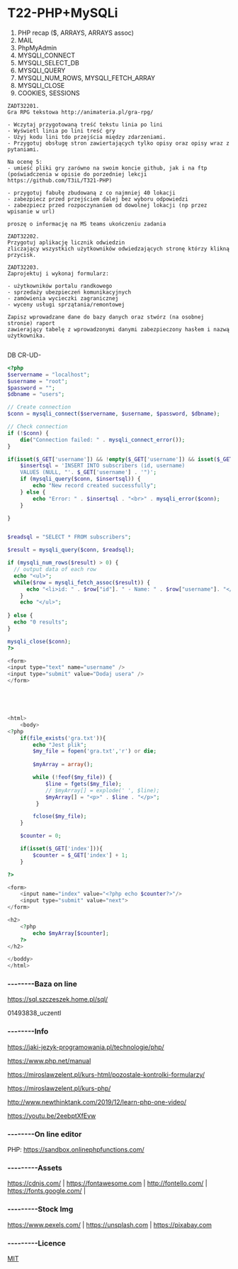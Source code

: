 # T22-PHP+MySQLi

1. PHP recap ($, ARRAYS, ARRAYS assoc)
2. MAIL
3. PhpMyAdmin
4. MYSQLI_CONNECT
5. MYSQLI_SELECT_DB
6. MYSQLI_QUERY
7. MYSQLI_NUM_ROWS, MYSQLI_FETCH_ARRAY
8. MYSQLI_CLOSE
9. COOKIES, SESSIONS

```
ZADT32201.
Gra RPG tekstowa http://animateria.pl/gra-rpg/

- Wczytaj przygotowaną treść tekstu linia po lini
- Wyświetl linia po lini treść gry
- Użyj kodu lini tdo przejścia między zdarzeniami.
- Przygotuj obsługę stron zawiertających tylko opisy oraz opisy wraz z pytaniami.

Na ocenę 5:
- umieść pliki gry zarówno na swoim koncie github, jak i na ftp 
(poświadczenia w opisie do porzedniej lekcji https://github.com/T3iL/T321-PHP)

- przygotuj fabułę zbudowaną z co najmniej 40 lokacji
- zabezpiecz przed przejściem dalej bez wyboru odpowiedzi
- zabezpiecz przed rozpoczynaniem od dowolnej lokacji (np przez wpisanie w url)

proszę o informację na MS teams ukończeniu zadania

ZADT32202.
Przygotuj aplikację licznik odwiedzin 
zliczający wszystkich użytkowników odwiedzających stronę którzy klikną przycisk.

ZADT32203.
Zaprojektuj i wykonaj formularz:

- użytkowników portalu randkowego
- sprzedaży ubezpieczeń komunikacyjnych
- zamówienia wycieczki zagranicznej
- wyceny usługi sprzątania/remontowej

Zapisz wprowadzane dane do bazy danych oraz stwórz (na osobnej stronie) raport 
zawierający tabelę z wprowadzonymi danymi zabezpieczony hasłem i nazwą użytkownika.


```
DB CR-UD-
```php
<?php
$servername = "localhost";
$username = "root";
$password = "";
$dbname = "users";

// Create connection
$conn = mysqli_connect($servername, $username, $password, $dbname);

// Check connection
if (!$conn) {
    die("Connection failed: " . mysqli_connect_error());
}

if(isset($_GET['username']) && !empty($_GET['username']) && isset($_GET['username'])){
    $insertsql = 'INSERT INTO subscribers (id, username)
    VALUES (NULL, "'. $_GET['username'] . '")';
    if (mysqli_query($conn, $insertsql)) {
        echo "New record created successfully";
    } else {
        echo "Error: " . $insertsql . "<br>" . mysqli_error($conn);
    }

}


$readsql = "SELECT * FROM subscribers";

$result = mysqli_query($conn, $readsql);

if (mysqli_num_rows($result) > 0) {
  // output data of each row
  echo "<ul>";
  while($row = mysqli_fetch_assoc($result)) {
      echo "<li>id: " . $row["id"]. " - Name: " . $row["username"]. "</li>";
    }
    echo "</ul>";
  
} else {
  echo "0 results";
}

mysqli_close($conn);
?>

<form>
<input type="text" name="username" />
<input type="submit" value="Dodaj usera" />
</form>
```

```php




<html>
    <body>
<?php
    if(file_exists('gra.txt')){
        echo "Jest plik";
        $my_file = fopen('gra.txt','r') or die;
        
        $myArray = array();

        while (!feof($my_file)) {
            $line = fgets($my_file);
            // $myArray[] = explode(' ', $line);
            $myArray[] = "<p>" . $line . "</p>";
         }

        fclose($my_file);
    }

    $counter = 0;

    if(isset($_GET['index'])){
        $counter = $_GET['index'] + 1;
    }

?>

<form>
    <input name="index" value="<?php echo $counter?>"/>
    <input type="submit" value="next">
</form>

<h2>
    <?php 
        echo $myArray[$counter];
    ?>
</h2>

</boddy>
</html>
```

### --------Baza on line

https://sql.szczeszek.home.pl/sql/

01493838_uczentl



### --------Info

https://jaki-jezyk-programowania.pl/technologie/php/

https://www.php.net/manual

https://miroslawzelent.pl/kurs-html/pozostale-kontrolki-formularzy/

https://miroslawzelent.pl/kurs-php/

http://www.newthinktank.com/2019/12/learn-php-one-video/

https://youtu.be/2eebptXfEvw

### --------On line editor
PHP: https://sandbox.onlinephpfunctions.com/
### ---------Assets
https://cdnjs.com/ | https://fontawesome.com | http://fontello.com/ | https://fonts.google.com/ |
### ---------Stock Img
https://www.pexels.com/ | https://unsplash.com | https://pixabay.com
### ---------Licence
[MIT](https://choosealicense.com/licenses/mit/)


